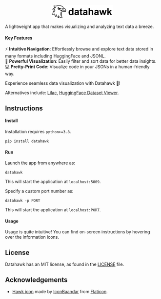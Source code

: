 <p align="center">
  <img src="static/datahawk-title.png" width=40%>
</p>

A lightweight app that makes visualizing and analyzing text data a breeze.

#### Key Features

⚡ **Intuitive Navigation**: Effortlessly browse and explore text data stored in many formats including HuggingFace and JSONL.<br>
🚀 **Powerful Visualization**: Easily filter and sort data for better data insights.<br>
💻 **Pretty-Print Code**: Visualize code in your JSONs in a human-friendly way.

Experience seamless data visualization with Datahawk 🦅!

Alternatives include: [Lilac](https://www.lilacml.com/), [HuggingFace Dataset Viewer](https://huggingface.co/docs/datasets-server/).


## Instructions

#### Install

Installation requires `python>=3.8`.

```shell
pip install datahawk
```

#### Run

Launch the app from anywhere as:

```shell
datahawk
```

This will start the application at `localhost:5009`.

Specify a custom port number as:

```shell
datahawk -p PORT
```

This will start the application at `localhost:PORT`.

#### Usage

Usage is quite intuitive! You can find on-screen instructions by hovering over the information icons.


## License

Datahawk has an MIT license, as found in the [LICENSE](LICENSE) file.


## Acknowledgements

* [Hawk icon](https://www.flaticon.com/free-icon/eagleemblem_14733103) made by [IconBaandar](https://www.flaticon.com/authors/iconbaandar) from [Flaticon](https://www.flaticon.com).
